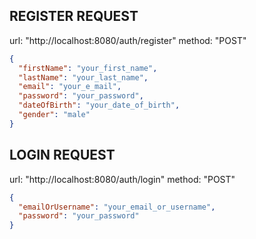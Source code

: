## REGISTER REQUEST

url: "http://localhost:8080/auth/register"
method: "POST"

```json
{
  "firstName": "your_first_name",
  "lastName": "your_last_name",
  "email": "your_e_mail",
  "password": "your_password",
  "dateOfBirth": "your_date_of_birth",
  "gender": "male"
}
```

## LOGIN REQUEST

url: "http://localhost:8080/auth/login"
method: "POST"

```json
{
  "emailOrUsername": "your_email_or_username",
  "password": "your_password"
}
```
